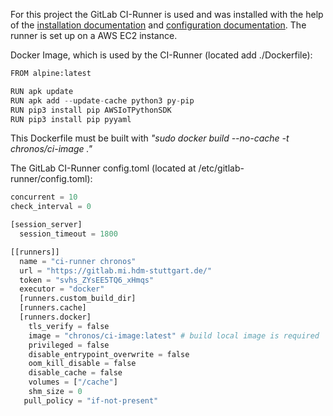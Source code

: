 For this project the GitLab CI-Runner is used and was installed with the help of the [installation 
documentation](https://docs.gitlab.com/runner/install/linux-manually.html) and [configuration 
documentation](https://docs.gitlab.com/runner/configuration/advanced-configuration.html). The runner is set up on a AWS
EC2 instance.

Docker Image, which is used by the CI-Runner (located add ./Dockerfile):

```python
FROM alpine:latest

RUN apk update
RUN apk add --update-cache python3 py-pip
RUN pip3 install pip AWSIoTPythonSDK
RUN pip3 install pip pyyaml
```
This Dockerfile must be built with _"sudo docker build --no-cache -t chronos/ci-image ."_

The GitLab CI-Runner config.toml (located at /etc/gitlab-runner/config.toml):

```python
concurrent = 10
check_interval = 0

[session_server]
  session_timeout = 1800

[[runners]]
  name = "ci-runner chronos"
  url = "https://gitlab.mi.hdm-stuttgart.de/"
  token = "svhs_ZYsEE5TQ6_xHmqs"
  executor = "docker"
  [runners.custom_build_dir]
  [runners.cache]
  [runners.docker]
    tls_verify = false
    image = "chronos/ci-image:latest" # build local image is required 
    privileged = false
    disable_entrypoint_overwrite = false
    oom_kill_disable = false
    disable_cache = false
    volumes = ["/cache"]
    shm_size = 0
   pull_policy = "if-not-present"
```